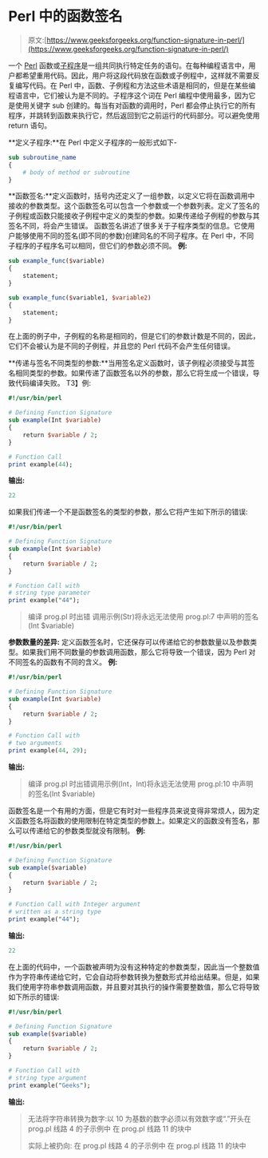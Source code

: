 # Perl 中的函数签名

> 原文:[https://www.geeksforgeeks.org/function-signature-in-perl/](https://www.geeksforgeeks.org/function-signature-in-perl/)

一个 [Perl](https://www.geeksforgeeks.org/introduction-to-perl/) 函数或[子程序](https://www.geeksforgeeks.org/perl-subroutines-or-functions/)是一组共同执行特定任务的语句。在每种编程语言中，用户都希望重用代码。因此，用户将这段代码放在函数或子例程中，这样就不需要反复编写代码。在 Perl 中，函数、子例程和方法这些术语是相同的，但是在某些编程语言中，它们被认为是不同的。子程序这个词在 Perl 编程中使用最多，因为它是使用关键字 sub 创建的。每当有对函数的调用时，Perl 都会停止执行它的所有程序，并跳转到函数来执行它，然后返回到它之前运行的代码部分。可以避免使用 return 语句。

**定义子程序:**在 Perl 中定义子程序的一般形式如下-

```perl
sub subroutine_name
{
    # body of method or subroutine
}

```

**函数签名:**定义函数时，括号内还定义了一组参数，以定义它将在函数调用中接收的参数类型。这个函数签名可以包含一个参数或一个参数列表。定义了签名的子例程或函数只能接收子例程中定义的类型的参数。如果传递给子例程的参数与其签名不同，将会产生错误。
函数签名讲述了很多关于子程序类型的信息。它使用户能够使用不同的签名(即不同的参数)创建同名的不同子程序。在 Perl 中，不同子程序的子程序名可以相同，但它们的参数必须不同。
**例:**

```perl
sub example_func($variable)
{
    statement;
}

sub example_func($variable1, $variable2)
{
    statement;
}
```

在上面的例子中，子例程的名称是相同的，但是它们的参数计数是不同的，因此，它们不会被认为是不同的子例程，并且您的 Perl 代码不会产生任何错误。

**传递与签名不同类型的参数:**当用签名定义函数时，该子例程必须接受与其签名相同类型的参数。如果传递了函数签名以外的参数，那么它将生成一个错误，导致代码编译失败。
T3】例:

```perl
#!/usr/bin/perl

# Defining Function Signature
sub example(Int $variable)
{
    return $variable / 2;
}

# Function Call
print example(44);
```

**输出:**

```perl
22
```

如果我们传递一个不是函数签名的类型的参数，那么它将产生如下所示的错误:

```perl
#!/usr/bin/perl

# Defining Function Signature
sub example(Int $variable)
{
    return $variable / 2;
}

# Function Call with 
# string type parameter
print example("44");
```

> 编译 prog.pl 时出错
> 调用示例(Str)将永远无法使用 prog.pl:7 中声明的签名(Int $variable)

**参数数量的差异:**
定义函数签名时，它还保存可以传递给它的参数数量以及参数类型。如果我们用不同数量的参数调用函数，那么它将导致一个错误，因为 Perl 对不同签名的函数有不同的含义。
**例:**

```perl
#!/usr/bin/perl

# Defining Function Signature
sub example(Int $variable)
{
    return $variable / 2;
}

# Function Call with 
# two arguments
print example(44, 29);
```

**输出:**

> 编译 prog.pl
> 时出错调用示例(Int，Int)将永远无法使用 prog.pl:10 中声明的签名(Int $variable)

函数签名是一个有用的方面，但是它有时对一些程序员来说变得非常烦人，因为定义函数签名将函数的使用限制在特定类型的参数上。如果定义的函数没有签名，那么可以传递给它的参数类型就没有限制。
**例:**

```perl
#!/usr/bin/perl

# Defining Function Signature
sub example($variable)
{
    return $variable / 2;
}

# Function Call with Integer argument
# written as a string type
print example("44");
```

**输出:**

```perl
22
```

在上面的代码中，一个函数被声明为没有这种特定的参数类型，因此当一个整数值作为字符串传递给它时，它会自动将参数转换为整数形式并给出结果。但是，如果我们使用字符串参数调用函数，并且要对其执行的操作需要整数值，那么它将导致如下所示的错误:

```perl
#!/usr/bin/perl

# Defining Function Signature
sub example($variable)
{
    return $variable / 2;
}

# Function Call with 
# string type argument
print example("Geeks");
```

**输出:**

> 无法将字符串转换为数字:以 10 为基数的数字必须以有效数字或“.”开头在 prog.pl 线路 4 的子示例中
> 在 prog.pl 线路 11 的块<unit>中</unit>
> 
> 实际上被扔向:
> 在 prog.pl 线路 4 的子示例中
> 在 prog.pl 线路 11 的块<unit>中</unit>